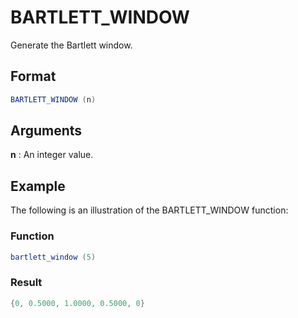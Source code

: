 # BARTLETT_WINDOW

Generate the Bartlett window. 

## Format
```java
BARTLETT_WINDOW (n)
```
## Arguments

 



**n** 
: An integer value.  


## Example

The following is an illustration of the BARTLETT_WINDOW function:

 



### Function  
```java
bartlett_window (5)  
```

### Result  
```java
{0, 0.5000, 1.0000, 0.5000, 0}  
```
